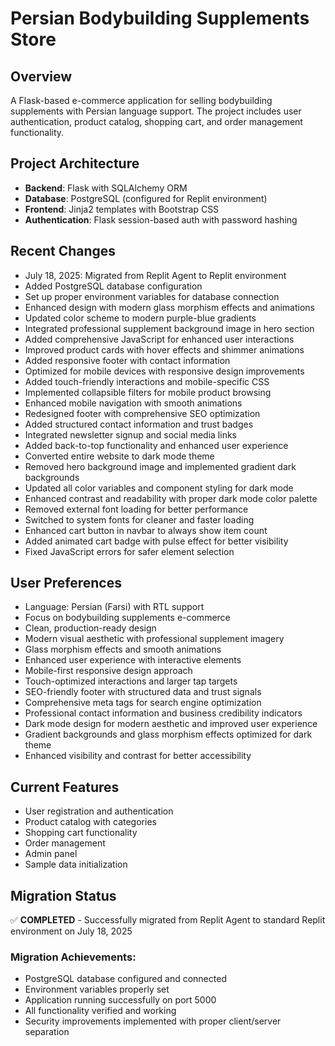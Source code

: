 # Persian Bodybuilding Supplements Store

## Overview
A Flask-based e-commerce application for selling bodybuilding supplements with Persian language support. The project includes user authentication, product catalog, shopping cart, and order management functionality.

## Project Architecture
- **Backend**: Flask with SQLAlchemy ORM
- **Database**: PostgreSQL (configured for Replit environment)
- **Frontend**: Jinja2 templates with Bootstrap CSS
- **Authentication**: Flask session-based auth with password hashing

## Recent Changes
- July 18, 2025: Migrated from Replit Agent to Replit environment
- Added PostgreSQL database configuration
- Set up proper environment variables for database connection
- Enhanced design with modern glass morphism effects and animations
- Updated color scheme to modern purple-blue gradients
- Integrated professional supplement background image in hero section
- Added comprehensive JavaScript for enhanced user interactions
- Improved product cards with hover effects and shimmer animations
- Added responsive footer with contact information
- Optimized for mobile devices with responsive design improvements
- Added touch-friendly interactions and mobile-specific CSS
- Implemented collapsible filters for mobile product browsing
- Enhanced mobile navigation with smooth animations
- Redesigned footer with comprehensive SEO optimization
- Added structured contact information and trust badges
- Integrated newsletter signup and social media links
- Added back-to-top functionality and enhanced user experience
- Converted entire website to dark mode theme
- Removed hero background image and implemented gradient dark backgrounds
- Updated all color variables and component styling for dark mode
- Enhanced contrast and readability with proper dark mode color palette
- Removed external font loading for better performance
- Switched to system fonts for cleaner and faster loading
- Enhanced cart button in navbar to always show item count
- Added animated cart badge with pulse effect for better visibility
- Fixed JavaScript errors for safer element selection

## User Preferences
- Language: Persian (Farsi) with RTL support
- Focus on bodybuilding supplements e-commerce
- Clean, production-ready design
- Modern visual aesthetic with professional supplement imagery
- Glass morphism effects and smooth animations
- Enhanced user experience with interactive elements
- Mobile-first responsive design approach
- Touch-optimized interactions and larger tap targets
- SEO-friendly footer with structured data and trust signals
- Comprehensive meta tags for search engine optimization
- Professional contact information and business credibility indicators
- Dark mode design for modern aesthetic and improved user experience
- Gradient backgrounds and glass morphism effects optimized for dark theme
- Enhanced visibility and contrast for better accessibility

## Current Features
- User registration and authentication
- Product catalog with categories
- Shopping cart functionality
- Order management
- Admin panel
- Sample data initialization

## Migration Status
✅ **COMPLETED** - Successfully migrated from Replit Agent to standard Replit environment on July 18, 2025

### Migration Achievements:
- PostgreSQL database configured and connected
- Environment variables properly set
- Application running successfully on port 5000
- All functionality verified and working
- Security improvements implemented with proper client/server separation